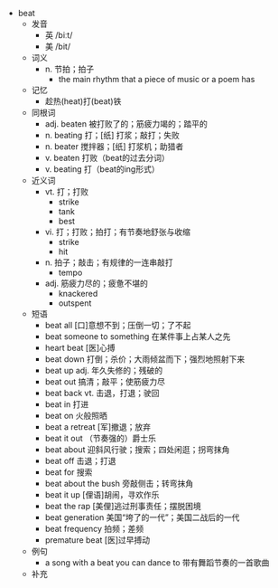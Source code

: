 - beat
  - 发音
    - 英 /biːt/
    - 美 /bit/
  - 词义
    - n. 节拍；拍子
      - the main  rhythm  that a piece of music or a poem has
  - 记忆
    - 趁热(heat)打(beat)铁
  - 同根词
    - adj. beaten 被打败了的；筋疲力竭的；踏平的
    - n. beating 打；[纸] 打浆；敲打；失败
    - n. beater 搅拌器；[纸] 打浆机；助猎者
    - v. beaten 打败（beat的过去分词）
    - v. beating 打（beat的ing形式）
  - 近义词
    - vt. 打；打败
      - strike
      - tank
      - best
    - vi. 打；打败；拍打；有节奏地舒张与收缩
      - strike
      - hit
    - n. 拍子；敲击；有规律的一连串敲打
      - tempo
    - adj. 筋疲力尽的；疲惫不堪的
      - knackered
      - outspent
  - 短语
    - beat all [口]意想不到；压倒一切；了不起
    - beat someone to something 在某件事上占某人之先
    - heart beat [医]心搏
    - beat down 打倒；杀价；大雨倾盆而下；强烈地照射下来
    - beat up adj. 年久失修的；残破的
    - beat out 搞清；敲平；使筋疲力尽
    - beat back vt. 击退，打退；驶回
    - beat in 打进
    - beat on 火般照晒
    - beat a retreat [军]撤退；放弃
    - beat it out （节奏强的）爵士乐
    - beat about 迎斜风行驶；搜索；四处闲逛；拐弯抹角
    - beat off 击退；打退
    - beat for 搜索
    - beat about the bush 旁敲侧击；转弯抹角
    - beat it up [俚语]胡闹，寻欢作乐
    - beat the rap [美俚]逃过刑事责任；摆脱困境
    - beat generation 美国“垮了的一代”；美国二战后的一代
    - beat frequency 拍频；差频
    - premature beat [医]过早搏动
  - 例句
    - a song with a beat you can dance to 带有舞蹈节奏的一首歌曲
  - 补充